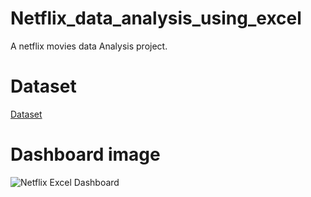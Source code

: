 # Netflix_data_analysis_using_excel
A netflix movies data Analysis project.
# Dataset
<a href="https://github.com/shouryavedant/Netflix_data_analysis_using_excel/blob/main/data_netflix.csv">Dataset</a>
# Dashboard image
![Netflix Excel Dashboard](https://github.com/user-attachments/assets/28c2b5ad-512a-4deb-90ce-aa9765f08cc9)
